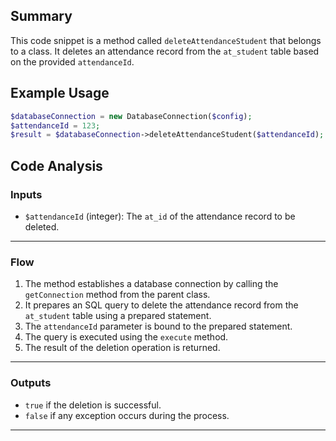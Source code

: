 ## Summary
This code snippet is a method called `deleteAttendanceStudent` that belongs to a class. It deletes an attendance record from the `at_student` table based on the provided `attendanceId`.

## Example Usage
```php
$databaseConnection = new DatabaseConnection($config);
$attendanceId = 123;
$result = $databaseConnection->deleteAttendanceStudent($attendanceId);
```

## Code Analysis
### Inputs
- `$attendanceId` (integer): The `at_id` of the attendance record to be deleted.
___
### Flow
1. The method establishes a database connection by calling the `getConnection` method from the parent class.
2. It prepares an SQL query to delete the attendance record from the `at_student` table using a prepared statement.
3. The `attendanceId` parameter is bound to the prepared statement.
4. The query is executed using the `execute` method.
5. The result of the deletion operation is returned.
___
### Outputs
- `true` if the deletion is successful.
- `false` if any exception occurs during the process.
___
